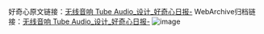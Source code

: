 好奇心原文链接：[无线音响 Tube Audio_设计_好奇心日报-](https://www.qdaily.com/articles/5539.html)
WebArchive归档链接：[无线音响 Tube Audio_设计_好奇心日报-](http://web.archive.org/web/20190623164946/https://www.qdaily.com/articles/5539.html)
![image](http://ww3.sinaimg.cn/large/007d5XDply1g3w8q64p50j30u02qn46u)